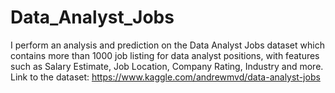 # Data_Analyst_Jobs
I perform an analysis and prediction on the Data Analyst Jobs dataset which contains more than 1000 job listing for data analyst positions, with features such as Salary Estimate, Job Location, Company Rating, Industry and more.
Link to the dataset: https://www.kaggle.com/andrewmvd/data-analyst-jobs
